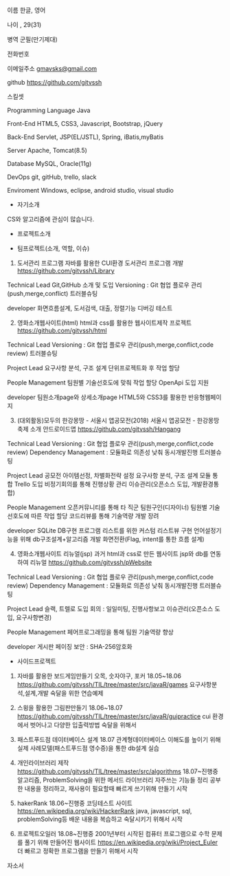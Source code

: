 이름 한글, 영어

나이 , 29(31)

병역 군필(만기제대)

전화번호

이메일주소 gmavsks@gmail.com

github https://github.com/gitvssh

스킬셋

Programming Language
Java

Front-End
HTML5, CSS3, Javascript, Bootstrap, jQuery

Back-End
Servlet, JSP(EL/JSTL), Spring, iBatis,myBatis

Server 
Apache, Tomcat(8.5)

Database 
MySQL, Oracle(11g)

DevOps 
git, gitHub, trello, slack

Enviroment 
Windows, eclipse, android studio, visual studio


- 자기소개

CS와 알고리즘에 관심이 많습니다.

- 프로젝트소개

- 팀프로젝트(소개, 역할, 이슈)

1. 도서관리 프로그램
자바를 활용한 CUI환경 도서관리 프로그램 개발
https://github.com/gitvssh/Library

Technical Lead
Git,GitHub 소개 및 도입
Versioning : Git 협업 플로우 관리(push,merge,conflict)
트러블슈팅

developer
화면흐름설계, 도서검색, 대출, 정렬기능
디버깅
테스트

2. 영화소개웹사이트(html)
html과 css를 활용한 웹사이트제작 프로젝트
https://github.com/gitvssh/html

Technical Lead
Versioning : Git 협업 플로우 관리(push,merge,conflict,code review)
트러블슈팅

Project Lead
요구사항 분석, 구조 설계
단위프로젝트화 후 작업 할당

People Management
팀원별 기술선호도에 맞춰 작업 할당
OpenApi 도입 지원

developer
팀원소개page와 상세소개page
HTML5와 CSS3를 활용한 반응형웹페이지


3. (대외활동)모두의 한강몽땅 - 서울시 앱공모전(2018)
서울시 앱공모전 - 한강몽땅 축제 소개 안드로이드앱
https://github.com/gitvssh/Hangang

Technical Lead
Versioning : Git 협업 플로우 관리(push,merge,conflict,code review)
Dependency Management : 모듈화로 의존성 낮춰 동시개발진행
트러블슈팅

Project Lead
공모전 아이템선정, 차별화전략 설정
요구사항 분석, 구조 설계
모듈 통합
Trello 도입
비정기회의를 통해 진행상황 관리
이슈관리(오픈소스 도입, 개발환경통합)

People Management
오픈커뮤니티를 통해 타 직군 팀원구인(디자이너)
팀원별 기술선호도에 따른 작업 할당
코드리뷰를 통해 기술역량 개발 장려

developer
SQLite DB구현
프로그램 리스트를 위한 커스텀 리스트뷰 구현
언어설정기능을 위해 db구조설계+알고리즘 개발
화면전환(Flag, intent를 통한 흐름 설계)

4. 영화소개웹사이트 리뉴얼(jsp)
과거 html과 css로 만든 웹사이트 jsp와 db를 연동하여 리뉴얼
https://github.com/gitvssh/pWebsite

Technical Lead
Versioning : Git 협업 플로우 관리(push,merge,conflict,code review)
Dependency Management : 모듈화로 의존성 낮춰 동시개발진행
트러블슈팅

Project Lead
슬랙, 트렐로 도입
회의 : 일일미팅, 진행사항보고
이슈관리(오픈소스 도입, 요구사항변경)

People Management
페어프로그래밍을 통해 팀원 기술역량 향상

developer
게시판 페이징
보안 : SHA-256암호화



- 사이드프로젝트

1. 자바를 활용한 보드게임만들기 오목, 숫자야구, 포커
18.05~18.06
https://github.com/gitvssh/TIL/tree/master/src/javaR/games
요구사항분석,설계,개발 숙달을 위한 연습예제



2. 스윙을 활용한 그림판만들기
18.06~18.07
https://github.com/gitvssh/TIL/tree/master/src/javaR/guipractice
cui 환경에서 벗어나고 다양한 입출력방법 숙달을 위해서


3. 패스트푸드점 데이터베이스 설계
18.07
관계형데이터베이스 이해도를 높이기 위해 실제 사례모델(패스트푸드점 영수증)을 통한 db설계 실습


4. 개인라이브러리 제작
https://github.com/gitvssh/TIL/tree/master/src/algorithms
18.07~진행중
알고리즘, ProblemSolving을 위한 메서드 라이브러리
자주쓰는 기능들 정리
공부한 내용을 정리하고, 재사용이 필요할때 빠르게 쓰기위해 만들기 시작

5. hakerRank
18.06~진행중
코딩테스트 사이트 https://en.wikipedia.org/wiki/HackerRank
java, javascript, sql, problemSolving등 배운 내용을 복습하고 숙달시키기 위해서 시작

6. 프로젝트오일러
18.08~진행중
2001년부터 시작된 컴퓨터 프로그램으로 수학 문제를 풀기 위해 만들어진 웹사이트 https://en.wikipedia.org/wiki/Project_Euler
더 빠르고 정확한 프로그램을 만들기 위해서 시작

자소서

